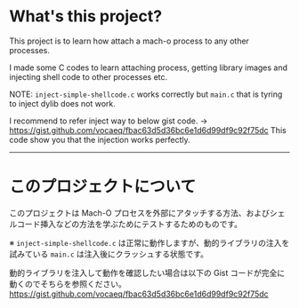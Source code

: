 # What's this project?

This project is to learn how attach a mach-o process to any other processes.

I made some C codes to learn attaching process, getting library images and injecting shell code to other processes etc.

NOTE: `inject-simple-shellcode.c` works correctly but `main.c` that is tyring to inject dylib does not work.

I recommend to refer inject way to below gist code.
    -> https://gist.github.com/vocaeq/fbac63d5d36bc6e1d6d99df9c92f75dc
This code show you that the injection works perfectly.

--------------

# このプロジェクトについて

このプロジェクトは Mach-O プロセスを外部にアタッチする方法、およびシェルコード挿入などの方法を学ぶためにテストするためのものです。

※ `inject-simple-shellcode.c` は正常に動作しますが、動的ライブラリの注入を試みている `main.c` は注入後にクラッシュする状態です。

動的ライブラリを注入して動作を確認したい場合は以下の Gist コードが完全に動くのでそちらを参照ください。
https://gist.github.com/vocaeq/fbac63d5d36bc6e1d6d99df9c92f75dc